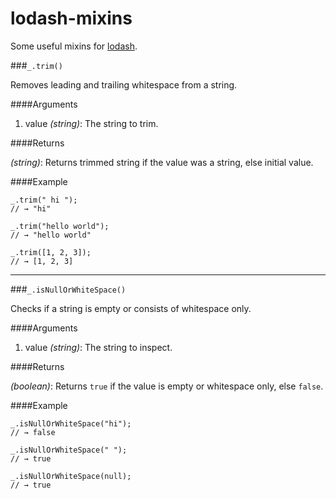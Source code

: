 lodash-mixins
=============

Some useful mixins for [lodash](http://lodash.com/).

###`_.trim()`

Removes leading and trailing whitespace from a string.

####Arguments

 1. value _(string)_: The string to trim.

####Returns

_(string)_: Returns trimmed string if the value was a string, else initial value.

####Example

    _.trim(" hi ");
    // → "hi"
    
    _.trim("hello world");
    // → "hello world"
    
    _.trim([1, 2, 3]);
    // → [1, 2, 3]
    
---

###`_.isNullOrWhiteSpace()`

Checks if a string is empty or consists of whitespace only. 

####Arguments

 1. value _(string)_: The string to inspect.

####Returns

_(boolean)_: Returns `true` if the value is empty or whitespace only, else `false`.

####Example

    _.isNullOrWhiteSpace("hi");
    // → false
    
    _.isNullOrWhiteSpace(" ");
    // → true
    
    _.isNullOrWhiteSpace(null);
    // → true
